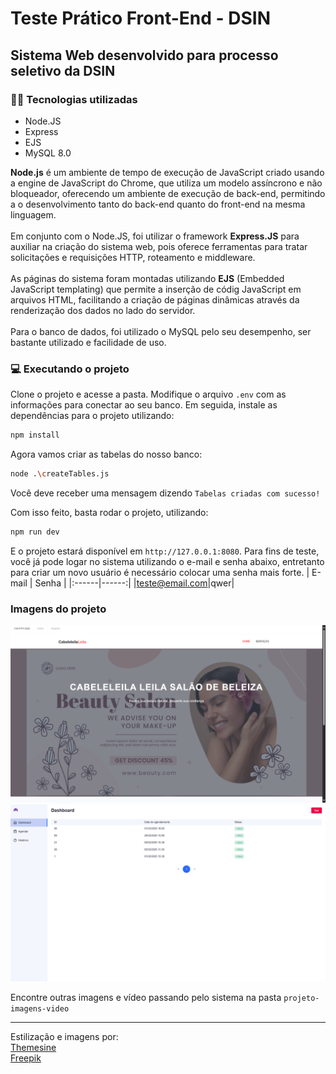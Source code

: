 # Teste Prático Front-End - DSIN

## Sistema Web desenvolvido para processo seletivo da DSIN


### 🧑‍💻 Tecnologias utilizadas
* Node.JS
* Express
* EJS
* MySQL 8.0

**Node.js** é um ambiente de tempo de execução de JavaScript criado usando a engine de JavaScript do Chrome, que utiliza um modelo assíncrono e não bloqueador, oferecendo um ambiente de execução de back-end, permitindo a o desenvolvimento tanto do back-end quanto do front-end na mesma linguagem.
<br/>
<br/>
Em conjunto com o Node.JS, foi utilizar o framework **Express.JS** para auxiliar na criação do sistema web, pois oferece ferramentas para tratar solicitações e requisições HTTP, roteamento e middleware.
<br/>
<br/>
As páginas do sistema foram montadas utilizando **EJS** (Embedded JavaScript templating) que permite a inserção de códig JavaScript em arquivos HTML, facilitando a criação de páginas dinâmicas através da renderização dos dados no lado do servidor.
<br/>
<br/>
Para o banco de dados, foi utilizado o MySQL pelo seu desempenho, ser bastante utilizado e facilidade de uso.


### 💻 Executando o projeto
Clone o projeto e acesse a pasta. Modifique o arquivo `.env` com as informações
para conectar ao seu banco. Em seguida, instale as dependências para o projeto utilizando:
```bash
npm install
```

Agora vamos criar as tabelas do nosso banco:
```bash
node .\createTables.js
```
Você deve receber uma mensagem dizendo `Tabelas criadas com sucesso!`

Com isso feito, basta rodar o projeto, utilizando:
```bash
npm run dev
```
E o projeto estará disponível em `http://127.0.0.1:8080`. Para fins de teste, você já
pode logar no sistema utilizando o e-mail e senha abaixo, entretanto para criar um novo usuário é necessário colocar uma senha mais forte.
| E-mail | Senha |
|:------|------:|
|teste@email.com|qwer|

### Imagens do projeto
![Tela inicial](/projeto-imagens-video/1-main.png?raw=true)
![Dashboard](/projeto-imagens-video/5-dashboard.png?raw=true)

Encontre outras imagens e vídeo passando pelo sistema na pasta `projeto-imagens-video`

---
Estilização e imagens por:<br/> 
[Themesine](https://www.themesine.com/)<br/>
[Freepik](https://www.freepik.com/)